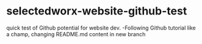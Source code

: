 # selectedworx-website-github-test
quick test of Github potential for website dev. 
-Following Github tutorial like a champ, changing README.md content in new branch
